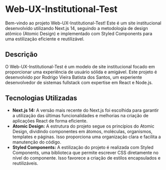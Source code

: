 # Web-UX-Institutional-Test

Bem-vindo ao projeto Web-UX-Institutional-Test! Este é um site institucional desenvolvido utilizando Next.js 14, seguindo a metodologia de design atômico (Atomic Design) e implementado com Styled Components para uma estilização eficiente e reutilizável.

## Descrição

O Web-UX-Institutional-Test é um modelo de site institucional focado em proporcionar uma experiência de usuário sólida e amigável. Este projeto é desenvolvido por Rodrigo Vieira Batista dos Santos, um experiente desenvolvedor de sistemas fullstack com expertise em React e Node.js.

## Tecnologias Utilizadas

- **Next.js 14:** A versão mais recente do Next.js foi escolhida para garantir a utilização das últimas funcionalidades e melhorias na criação de aplicações React de forma eficiente.
- **Atomic Design:** A estrutura do projeto segue os princípios do Atomic Design, dividindo componentes em átomos, moléculas, organismos, templates e páginas. Isso proporciona uma organização clara e facilita a manutenção do código.
- **Styled Components:** A estilização do projeto é realizada com Styled Components, uma biblioteca que permite escrever CSS diretamente no nível do componente. Isso favorece a criação de estilos encapsulados e reutilizáveis.
